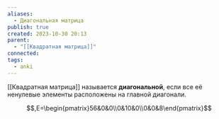 ```yaml
---
aliases:
  - Диагональная матрица
publish: true
created: 2023-10-30 20:13
parent:
  - "[[Квадратная матрица]]"
connected: 
tags:
  - anki
---
```

[[Квадратная матрица]] называется **диагональной**, если все её ненулевые элементы расположены на главной диагонали.

$$,E=\begin{pmatrix}56&0&0\\0&10&0\\0&0&8\end{pmatrix}$$

















